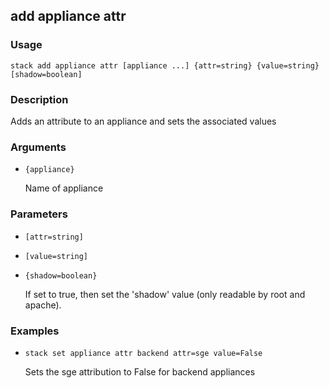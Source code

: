 ## add appliance attr

### Usage

`stack add appliance attr [appliance ...] {attr=string} {value=string} [shadow=boolean]`

### Description

Adds an attribute to an appliance and sets the associated values

### Arguments

* `{appliance}`

   Name of appliance


### Parameters
* `[attr=string]`
* `[value=string]`
* `{shadow=boolean}`

   If set to true, then set the 'shadow' value (only readable by root
	and apache).

### Examples

* `stack set appliance attr backend attr=sge value=False`

   Sets the sge attribution to False for backend appliances



